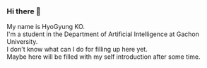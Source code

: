 ### Hi there 👋

<!--
**hyogyung/hyogyung** is a ✨ _special_ ✨ repository because its `README.md` (this file) appears on your GitHub profile.

Here are some ideas to get you started:

- 🔭 I’m currently working on ...
- 🌱 I’m currently learning ...
- 👯 I’m looking to collaborate on ...
- 🤔 I’m looking for help with ...
- 💬 Ask me about ...
- 📫 How to reach me: ...
- 😄 Pronouns: ...
- ⚡ Fun fact: ...
-->
My name is HyoGyung KO.   
I'm a student in the Department of Artificial Intelligence at Gachon University.   
I don't know what can I do for filling up here yet.   
Maybe here will be filled with my self introduction after some time.
